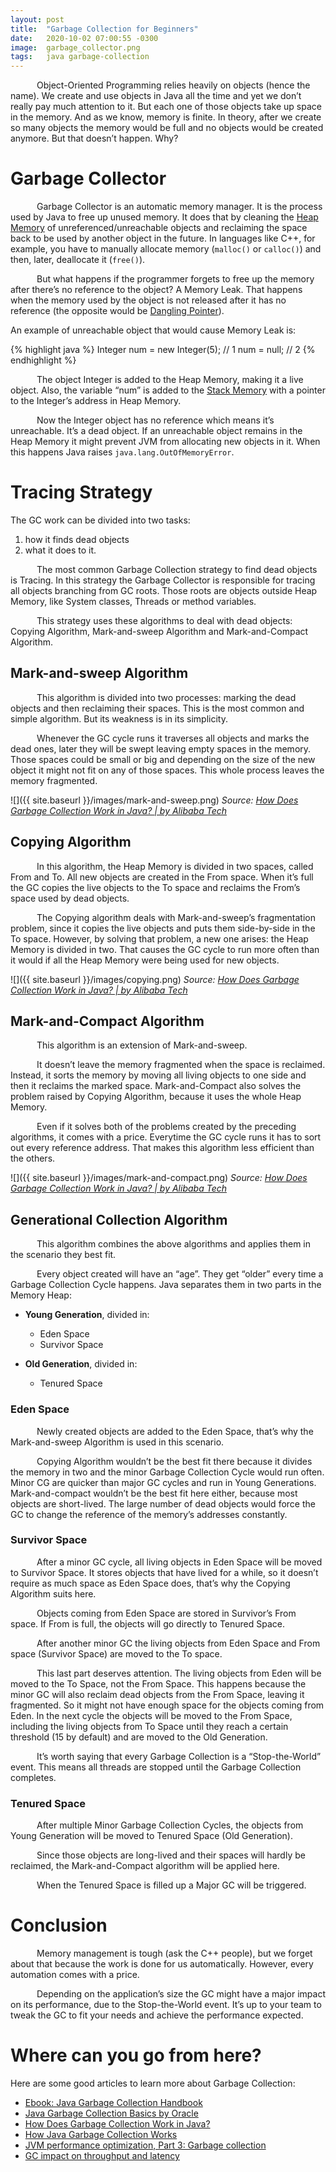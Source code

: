 ```yaml
---
layout: post
title:  "Garbage Collection for Beginners"
date:   2020-10-02 07:00:55 -0300
image:  garbage_collector.png
tags:   java garbage-collection
---
```

&ensp;&ensp;&ensp;&ensp;&ensp;&ensp;Object-Oriented Programming relies heavily on objects (hence the name). We create and use objects in Java all the time and yet we don’t really pay much attention to it. But each one of those objects take up space in the memory. And as we know, memory is finite.
In theory, after we create so many objects the memory would be full and no objects would be created anymore. But that doesn’t happen. Why?

# Garbage Collector

&ensp;&ensp;&ensp;&ensp;&ensp;&ensp;Garbage Collector is an automatic memory manager. It is the process used by Java to free up unused memory. It does that by cleaning the [Heap Memory](https://stackoverflow.com/a/2308762/5491371) of unreferenced/unreachable objects and reclaiming the space back to be used by another object in the future.
In languages like C++, for example, you have to manually allocate memory (`malloc()` or `calloc()`) and then, later, deallocate it (`free()`). 

&ensp;&ensp;&ensp;&ensp;&ensp;&ensp;But what happens if the programmer forgets to free up the memory after there’s no reference to the object? A Memory Leak. That happens when the memory used by the object is not released after it has no reference (the opposite would be [Dangling Pointer](https://en.wikipedia.org/wiki/Dangling_pointer)).

An example of unreachable object that would cause Memory Leak is:

{% highlight java %}
Integer num = new Integer(5); // 1
num = null; // 2
{% endhighlight %}

&ensp;&ensp;&ensp;&ensp;&ensp;&ensp;The object Integer is added to the Heap Memory, making it a live object. Also, the variable “num” is added to the [Stack Memory](https://www.baeldung.com/java-stack-heap#stack-memory-in-java) with a pointer to the Integer’s address in Heap Memory.

&ensp;&ensp;&ensp;&ensp;&ensp;&ensp;Now the Integer object has no reference which means it’s unreachable. It’s a dead object.
	If an unreachable object remains in the Heap Memory it might prevent JVM from allocating new objects in it. When this happens Java raises `java.lang.OutOfMemoryError`.

# Tracing Strategy
The GC work can be divided into two tasks: 
1. how it finds dead objects
2. what it does to it.

&ensp;&ensp;&ensp;&ensp;&ensp;&ensp;The most common Garbage Collection strategy to find dead objects is Tracing. In this strategy the Garbage Collector is responsible for tracing all objects branching from GC roots. Those roots are objects outside Heap Memory, like System classes, Threads or method variables.

&ensp;&ensp;&ensp;&ensp;&ensp;&ensp;This strategy uses these algorithms to deal with dead objects: Copying Algorithm, Mark-and-sweep Algorithm and Mark-and-Compact Algorithm.

## Mark-and-sweep Algorithm
&ensp;&ensp;&ensp;&ensp;&ensp;&ensp;This algorithm is divided into two processes: marking the dead objects and then reclaiming their spaces.
This is the most common and simple algorithm. But its weakness is in its simplicity. 

&ensp;&ensp;&ensp;&ensp;&ensp;&ensp;Whenever the GC cycle runs it traverses all objects and marks the dead ones, later they will be swept leaving empty spaces in the memory. Those spaces could be small or big and depending on the size of the new object it might not fit on any of those spaces. This whole process leaves the memory fragmented.

![]({{ site.baseurl }}/images/mark-and-sweep.png)
*Source: [How Does Garbage Collection Work in Java? | by Alibaba Tech](https://medium.com/@alitech_2017/how-does-garbage-collection-work-in-java-cf4e31343e43)*

## Copying Algorithm

&ensp;&ensp;&ensp;&ensp;&ensp;&ensp;In this algorithm, the Heap Memory is divided in two spaces, called From and To. All new objects are created in the From space. When it’s full the GC copies the live objects to the To space and reclaims the From’s space used by dead objects.

&ensp;&ensp;&ensp;&ensp;&ensp;&ensp;The Copying algorithm deals with Mark-and-sweep’s fragmentation problem, since it copies the live objects and puts them side-by-side in the To space.
However, by solving that problem, a new one arises: the Heap Memory is divided in two. That causes the GC cycle to run more often than it would if all the Heap Memory were being used for new objects.

![]({{ site.baseurl }}/images/copying.png)
*Source: [How Does Garbage Collection Work in Java? | by Alibaba Tech](https://medium.com/@alitech_2017/how-does-garbage-collection-work-in-java-cf4e31343e43)*

## Mark-and-Compact Algorithm
&ensp;&ensp;&ensp;&ensp;&ensp;&ensp;This algorithm is an extension of Mark-and-sweep. 

&ensp;&ensp;&ensp;&ensp;&ensp;&ensp;It doesn’t leave the memory fragmented when the space is reclaimed. Instead, it sorts the memory by moving all living objects to one side and then it reclaims the marked space. Mark-and-Compact also solves the problem raised by Copying Algorithm, because it uses the whole Heap Memory.

&ensp;&ensp;&ensp;&ensp;&ensp;&ensp;Even if it solves both of the problems created by the preceding algorithms, it comes with a price. Everytime the GC cycle runs it has to sort out every reference address. That makes this algorithm less efficient than the others.

![]({{ site.baseurl }}/images/mark-and-compact.png)
*Source: [How Does Garbage Collection Work in Java? | by Alibaba Tech](https://medium.com/@alitech_2017/how-does-garbage-collection-work-in-java-cf4e31343e43)*

## Generational Collection Algorithm

&ensp;&ensp;&ensp;&ensp;&ensp;&ensp;This algorithm combines the above algorithms and applies them in the scenario they best fit.

&ensp;&ensp;&ensp;&ensp;&ensp;&ensp;Every object created will have an “age”. They get “older” every time a Garbage Collection Cycle happens. Java separates them in two parts in the Memory Heap:

* **Young Generation**, divided in:
    * Eden Space
    * Survivor Space

* **Old Generation**, divided in:
    * Tenured Space

### Eden Space

&ensp;&ensp;&ensp;&ensp;&ensp;&ensp;Newly created objects are added to the Eden Space, that’s why the Mark-and-sweep Algorithm is used in this scenario. 

&ensp;&ensp;&ensp;&ensp;&ensp;&ensp;Copying Algorithm wouldn’t be the best fit there because it divides the memory in two and the minor Garbage Collection Cycle would run often. Minor CG are quicker than major GC cycles and run in Young Generations. Mark-and-compact wouldn’t be the best fit here either, because most objects are short-lived. The large number of dead objects would force the GC to change the reference of the memory’s addresses constantly.

### Survivor Space

&ensp;&ensp;&ensp;&ensp;&ensp;&ensp;After a minor GC cycle, all living objects in Eden Space will be moved to  Survivor Space. It stores objects that have lived for a while, so it doesn’t require as much space as Eden Space does, that’s why the Copying Algorithm suits here.

&ensp;&ensp;&ensp;&ensp;&ensp;&ensp;Objects coming from Eden Space are stored in Survivor’s From space. If From is full, the objects will go directly to Tenured Space.

&ensp;&ensp;&ensp;&ensp;&ensp;&ensp;After another minor GC the living objects from Eden Space and From space (Survivor Space) are moved to the To space.

&ensp;&ensp;&ensp;&ensp;&ensp;&ensp;This last part deserves attention. The living objects from Eden will be moved to the To Space, not the From Space. This happens because the minor GC will also reclaim dead objects from the From Space, leaving it fragmented. So it might not have enough space for the objects coming from Eden. In the next cycle the objects will be moved to the From Space, including the living objects from To Space until they reach a certain threshold (15 by default) and are moved to the Old Generation.

&ensp;&ensp;&ensp;&ensp;&ensp;&ensp;It’s worth saying that every Garbage Collection is a “Stop-the-World” event. This means all threads are stopped until the Garbage Collection completes.

### Tenured Space
&ensp;&ensp;&ensp;&ensp;&ensp;&ensp;After multiple Minor Garbage Collection Cycles, the objects from Young Generation will be moved to Tenured Space (Old Generation).

&ensp;&ensp;&ensp;&ensp;&ensp;&ensp;Since those objects are long-lived and their spaces will hardly be reclaimed, the Mark-and-Compact algorithm will be applied here. 

&ensp;&ensp;&ensp;&ensp;&ensp;&ensp;When the Tenured Space is filled up a Major GC will be triggered.

# Conclusion
&ensp;&ensp;&ensp;&ensp;&ensp;&ensp;Memory management is tough (ask the C++ people), but we forget about that because the work is done for us automatically. However, every automation comes with a price.

&ensp;&ensp;&ensp;&ensp;&ensp;&ensp;Depending on the application’s size the GC might have a major impact on its performance, due to the Stop-the-World event. It’s up to your team to tweak the GC to fit your needs and achieve the performance expected.

# Where can you go from here?
Here are some good articles to learn more about Garbage Collection:
* [Ebook: Java Garbage Collection Handbook](https://plumbr.io/landing/handbook-java-garbage-collection)
* [Java Garbage Collection Basics by Oracle](https://www.oracle.com/webfolder/technetwork/tutorials/obe/java/gc01/index.html)
* [How Does Garbage Collection Work in Java?](https://medium.com/@alitech_2017/how-does-garbage-collection-work-in-java-cf4e31343e43)
* [How Java Garbage Collection Works](https://www.dynatrace.com/resources/ebooks/javabook/how-garbage-collection-works/)
* [JVM performance optimization, Part 3: Garbage collection](https://www.infoworld.com/article/2078645/jvm-performance-optimization-part-3-garbage-collection.html)
* [GC impact on throughput and latency](https://plumbr.io/blog/garbage-collection/gc-impact-on-throughput-and-latency)

